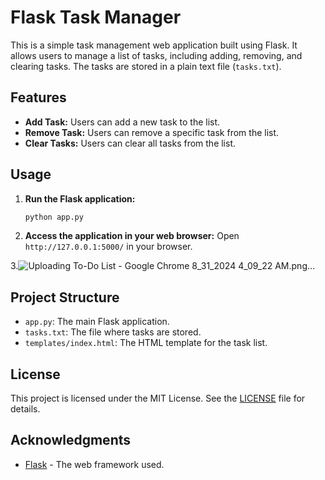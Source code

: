 # Flask Task Manager

This is a simple task management web application built using Flask. It allows users to manage a list of tasks, including adding, removing, and clearing tasks. The tasks are stored in a plain text file (`tasks.txt`).

## Features

- **Add Task:** Users can add a new task to the list.
- **Remove Task:** Users can remove a specific task from the list.
- **Clear Tasks:** Users can clear all tasks from the list.

## Usage

1. **Run the Flask application:**
   ```bash
   python app.py
   ```
2. **Access the application in your web browser:**
   Open `http://127.0.0.1:5000/` in your browser.

3.![Uploading To-Do List - Google Chrome 8_31_2024 4_09_22 AM.png…]()


## Project Structure

- `app.py`: The main Flask application.
- `tasks.txt`: The file where tasks are stored.
- `templates/index.html`: The HTML template for the task list.

## License

This project is licensed under the MIT License. See the [LICENSE](LICENSE) file for details.

## Acknowledgments

- [Flask](https://flask.palletsprojects.com/) - The web framework used.
 
